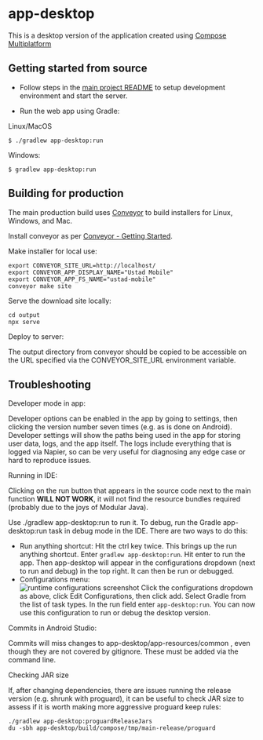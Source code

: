 # app-desktop

This is a desktop version of the application created using [Compose Multiplatform](https://www.jetbrains.com/lp/compose-multiplatform/)

## Getting started from source

* Follow steps in the [main project README](../README.md#development-environment-setup) to setup development
  environment and start the server.

* Run the web app using Gradle:

Linux/MacOS
```
$ ./gradlew app-desktop:run
```
Windows:

```
$ gradlew app-desktop:run
```

## Building for production

The main production build uses [Conveyor](https://conveyor.hydraulic.dev/) to build installers for
Linux, Windows, and Mac.

Install conveyor as per [Conveyor - Getting Started](https://conveyor.hydraulic.dev/13.0/).

Make installer for local use:

```
export CONVEYOR_SITE_URL=http://localhost/
export CONVEYOR_APP_DISPLAY_NAME="Ustad Mobile"
export CONVEYOR_APP_FS_NAME="ustad-mobile"
conveyor make site
```

Serve the download site locally:

```
cd output
npx serve
```


Deploy to server:

The output directory from conveyor should be copied to be accessible on the URL specified via the
CONVEYOR_SITE_URL environment variable.

## Troubleshooting

Developer mode in app:

Developer options can be enabled in the app by going to settings, then clicking the version number
seven times (e.g. as is done on Android). Developer settings will show the paths being used in the 
app for storing user data, logs, and the app itself. The logs include everything that is logged via
Napier, so can be very useful for diagnosing any edge case or hard to reproduce issues.

Running in IDE:

Clicking on the run button that appears in the source code next to the main function  **WILL NOT WORK**, 
it will not find the resource bundles required (probably due to the joys of Modular Java).

Use ./gradlew app-desktop:run to run it. To debug, run the Gradle app-desktop:run task in debug
mode in the IDE. There are two ways to do this:

* Run anything shortcut: Hit the ctrl key twice. This brings up the run anything shortcut. Enter
  ```gradlew app-desktop:run```. Hit enter to run the app. Then app-desktop will appear in the 
  configurations dropdown (next to run and debug) in the top right. It can then be run or debugged.
* Configurations menu:  
![runtime configurations screenshot](doc-img/ide-configurations.png)
Click the configurations dropdown as above, click Edit Configurations, then click add. Select Gradle
from the list of task types. In the run field enter ```app-desktop:run```. You can now use this
configuration to run or debug the desktop version.

Commits in Android Studio:

Commits will miss changes to app-desktop/app-resources/common , even though they are not covered by
gitignore. These must be added via the command line.

Checking JAR size 

If, after changing dependencies, there are issues running the release version (e.g. shrunk with
proguard), it can be useful to check JAR size to assess if it is worth making more aggressive proguard
keep rules:
```
./gradlew app-desktop:proguardReleaseJars
du -sbh app-desktop/build/compose/tmp/main-release/proguard
```